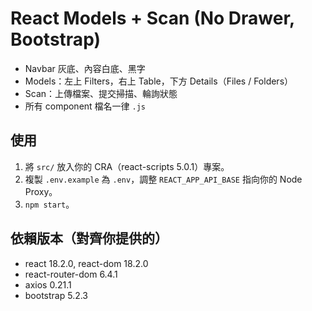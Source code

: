 # React Models + Scan (No Drawer, Bootstrap)

- Navbar 灰底、內容白底、黑字
- Models：左上 Filters，右上 Table，下方 Details（Files / Folders）
- Scan：上傳檔案、提交掃描、輪詢狀態
- 所有 component 檔名一律 `.js`

## 使用
1. 將 `src/` 放入你的 CRA（react-scripts 5.0.1）專案。
2. 複製 `.env.example` 為 `.env`，調整 `REACT_APP_API_BASE` 指向你的 Node Proxy。
3. `npm start`。

## 依賴版本（對齊你提供的）
- react 18.2.0, react-dom 18.2.0
- react-router-dom 6.4.1
- axios 0.21.1
- bootstrap 5.2.3
